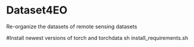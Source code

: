 # Dataset4EO
Re-organize the datasets of remote sensing datasets 

#Install newest versions of torch and torchdata
sh install_requirements.sh

